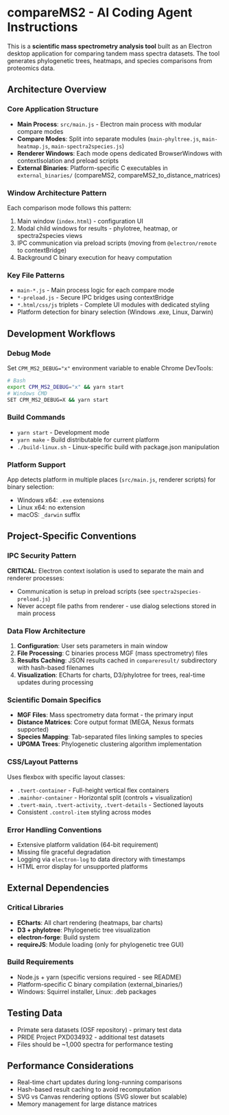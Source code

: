 # compareMS2 - AI Coding Agent Instructions

This is a **scientific mass spectrometry analysis tool** built as an Electron desktop application for comparing tandem mass spectra datasets. The tool generates phylogenetic trees, heatmaps, and species comparisons from proteomics data.

## Architecture Overview

### Core Application Structure

- **Main Process**: `src/main.js` - Electron main process with modular compare modes
- **Compare Modes**: Split into separate modules (`main-phyltree.js`, `main-heatmap.js`, `main-spectra2species.js`)
- **Renderer Windows**: Each mode opens dedicated BrowserWindows with contextIsolation and preload scripts
- **External Binaries**: Platform-specific C executables in `external_binaries/` (compareMS2, compareMS2_to_distance_matrices)

### Window Architecture Pattern

Each comparison mode follows this pattern:

1. Main window (`index.html`) - configuration UI
2. Modal child windows for results - phylotree, heatmap, or spectra2species views
3. IPC communication via preload scripts (moving from `@electron/remote` to contextBridge)
4. Background C binary execution for heavy computation

### Key File Patterns

- `main-*.js` - Main process logic for each compare mode
- `*-preload.js` - Secure IPC bridges using contextBridge
- `*.html/css/js` triplets - Complete UI modules with dedicated styling
- Platform detection for binary selection (Windows .exe, Linux, Darwin)

## Development Workflows

### Debug Mode

Set `CPM_MS2_DEBUG="x"` environment variable to enable Chrome DevTools:

```bash
# Bash
export CPM_MS2_DEBUG="x" && yarn start
# Windows CMD
SET CPM_MS2_DEBUG=X && yarn start
```

### Build Commands

- `yarn start` - Development mode
- `yarn make` - Build distributable for current platform
- `./build-linux.sh` - Linux-specific build with package.json manipulation

### Platform Support

App detects platform in multiple places (`src/main.js`, renderer scripts) for binary selection:

- Windows x64: `.exe` extensions
- Linux x64: no extension
- macOS: `_darwin` suffix

## Project-Specific Conventions

### IPC Security Pattern

**CRITICAL**: Electron context isolation is used to separate the main and renderer processes:

- Communication is setup in preload scripts (see `spectra2species-preload.js`)
- Never accept file paths from renderer - use dialog selections stored in main process

### Data Flow Architecture

1. **Configuration**: User sets parameters in main window
2. **File Processing**: C binaries process MGF (mass spectrometry) files
3. **Results Caching**: JSON results cached in `compareresult/` subdirectory with hash-based filenames
4. **Visualization**: ECharts for charts, D3/phylotree for trees, real-time updates during processing

### Scientific Domain Specifics

- **MGF Files**: Mass spectrometry data format - the primary input
- **Distance Matrices**: Core output format (MEGA, Nexus formats supported)
- **Species Mapping**: Tab-separated files linking samples to species
- **UPGMA Trees**: Phylogenetic clustering algorithm implementation

### CSS/Layout Patterns

Uses flexbox with specific layout classes:

- `.tvert-container` - Full-height vertical flex containers
- `.mainhor-container` - Horizontal split (controls + visualization)
- `.tvert-main`, `.tvert-activity`, `.tvert-details` - Sectioned layouts
- Consistent `.control-item` styling across modes

### Error Handling Conventions

- Extensive platform validation (64-bit requirement)
- Missing file graceful degradation
- Logging via `electron-log` to data directory with timestamps
- HTML error display for unsupported platforms

## External Dependencies

### Critical Libraries

- **ECharts**: All chart rendering (heatmaps, bar charts)
- **D3 + phylotree**: Phylogenetic tree visualization
- **electron-forge**: Build system
- **requireJS**: Module loading (only for phylogenetic tree GUI)

### Build Requirements

- Node.js + yarn (specific versions required - see README)
- Platform-specific C binary compilation (external_binaries/)
- Windows: Squirrel installer, Linux: .deb packages

## Testing Data

- Primate sera datasets (OSF repository) - primary test data
- PRIDE Project PXD034932 - additional test datasets
- Files should be ~1,000 spectra for performance testing

## Performance Considerations

- Real-time chart updates during long-running comparisons
- Hash-based result caching to avoid recomputation
- SVG vs Canvas rendering options (SVG slower but scalable)
- Memory management for large distance matrices
